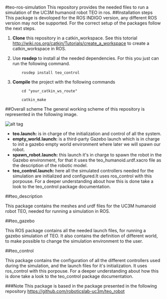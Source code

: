 #teo-ros-simulation
This repository provides the needed files to run a simulation of the UC3M humanoid robot TEO in ros.
##Installation steps
This package is devoloped for the ROS INDIGO version, any different ROS version may not be supported. For the correct setup of the packages follow the next steps.

1. **Clone** this repository in a catkin_workspace. See this totorial <http://wiki.ros.org/catkin/Tutorials/create_a_workspace> to create a catkin_workspace in ROS.
2. Use **rosdep** to install al the needed dependencies. For this you just can run the following command.

	```
		rosdep install teo_control
	```
3. **Compile** the project with the following commands

	```
		cd "your_catkin_ws_route"

		catkin_make	
	```

##Overall scheme
The general working scheme of this repository is represented in the following image.

![alt tag](http://i.imgur.com/IcHvehz.jpg?1)

- **teo.launch:** is in charge of the initialization and control of all the system.
 - **empty_world.launch:** is a third-party Gazebo launch which is in charge to init a gazebo empty world environment where later we will spawn our robot.
- **spawn_robot.launch:** this launch it's in charge to spawn the robot in the Gazebo environment, for that it uses the teo_humanoid.urdf.xacro file as the description of the robotic model.
- **teo_control.launch:** here all the simulated controllers needed for the simulation are initialized and configured.It uses ros_control with this porpouse. For a deeper understanding about how this is done take a look to the teo_control package documentation.

##teo_description

This package contains the meshes and urdf files for the UC3M humanoid robot TEO, needed for running a simulation in ROS.

##teo_gazebo

This ROS package contains all the needed launch files, for running a gazebo simulation of TEO. It also contains the definition of different world, to make possible to change the simulation environment to the user.

##teo_control

This package contains the configuration of all the different controllers used during the simulation, and the launch files for it's initialization. It uses ros_control with this porpouse. For a deeper understanding about how this is done take a look to the teo_control package documentation.

###Note
This package is based in the package presented in the following repository <https://github.com/roboticslab-uc3m/teo_robot>